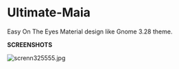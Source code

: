 # Ultimate-Maia
Easy On The Eyes Material design like Gnome 3.28 theme.

<b>SCREENSHOTS</b>

<img src="https://cdn.scrot.moe/images/2018/04/13/screnn325555.jpg" alt="screnn325555.jpg" border="0" />

